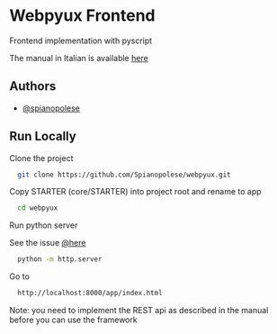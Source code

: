 
# Webpyux Frontend

Frontend implementation with pyscript

The manual in Italian is available [here](https://www.docdroid.net/q7KyBuW/webpyux-ita-pdf)


## Authors

- [@spianopolese](https://github.com/Spianopolese)


## Run Locally

Clone the project

```bash
  git clone https://github.com/Spianopolese/webpyux.git
```
Copy STARTER (core/STARTER) into project root and rename to app

```bash
  cd webpyux
```

Run python server

See the issue [@here](https://stackoverflow.com/questions/72122355/pyscript-how-can-i-fix-the-jsexceptiontypeerror-failed-to-fetch-error-when)

```bash
  python -m http.server
```

Go to

```bash
  http://localhost:8000/app/index.html
```

Note: you need to implement the REST api as described in the manual before you can use the framework